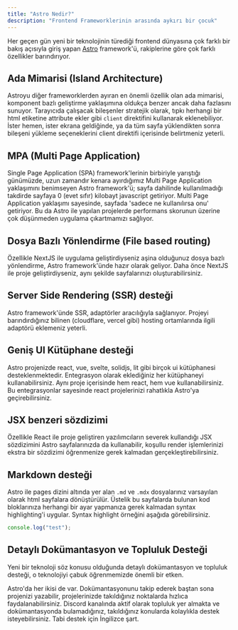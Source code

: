 ```yaml
---
title: "Astro Nedir?"
description: "Frontend Frameworklerinin arasında aykırı bir çocuk"
---
```


Her geçen gün yeni bir teknolojinin türediği frontend dünyasına çok farklı bir bakış açısıyla giriş yapan [Astro](https://astro.build/) framework'ü, rakiplerine göre çok farklı özellikler barındırıyor.

## Ada Mimarisi (Island Architecture)

Astroyu diğer frameworklerden ayıran en önemli özellik olan ada mimarisi, komponent bazlı geliştirme yaklaşımına oldukça benzer ancak daha fazlasını sunuyor. Tarayıcıda çalışacak bileşenler stratejik olarak, tıpkı herhangi bir html etiketine attribute ekler gibi `client` direktifini kullanarak eklenebiliyor. İster hemen, ister ekrana geldiğinde, ya da tüm sayfa yüklendikten sonra bileşeni yükleme seçeneklerini client direktifi içerisinde belirtmeniz yeterli.

## MPA (Multi Page Application)

Single Page Application (SPA) framework'lerinin birbiriyle yarıştığı günümüzde, uzun zamandır kenara ayırdığımız Multi Page Application yaklaşımını benimseyen Astro framework'ü; sayfa dahilinde kullanılmadığı takdirde sayfaya 0 (evet sıfır) kilobayt javascript getiriyor. Multi Page Application yaklaşımı sayesinde, sayfada 'sadece ne kullanılırsa onu' getiriyor. Bu da Astro ile yapılan projelerde performans skorunun üzerine çok düşünmeden uygulama çıkartmamızı sağlıyor.

## Dosya Bazlı Yönlendirme (File based routing)

Özellikle NextJS ile uygulama geliştirdiyseniz aşina olduğunuz dosya bazlı yönlendirme, Astro framework'ünde hazır olarak geliyor. Daha önce NextJS ile proje geliştirdiyseniz, aynı şekilde sayfalarınızı oluşturabilirsiniz.

## Server Side Rendering (SSR) desteği

Astro framework'ünde SSR, adaptörler aracılığıyla sağlanıyor. Projeyi barındırdığınız bilinen (cloudflare, vercel gibi) hosting ortamlarında ilgili adaptörü eklemeniz yeterli.

## Geniş UI Kütüphane desteği

Astro projenizde react, vue, svelte, solidjs, lit gibi birçok ui kütüphanesi desteklenmektedir. Entegrasyon olarak eklediğiniz her kütüphaneyi kullanabilirsiniz. Aynı proje içerisinde hem react, hem vue kullanabilirsiniz. Bu entegrasyonlar sayesinde react projelerinizi rahatlıkla Astro'ya geçirebilirsiniz.

## JSX benzeri sözdizimi

Özellikle React ile proje geliştiren yazılımcıların severek kullandığı JSX sözdizimini Astro sayfalarınızda da kullanabilir, koşullu render işlemlerinizi ekstra bir sözdizimi öğrenmenize gerek kalmadan gerçekleştirebilirsiniz.

## Markdown desteği

Astro ile pages dizini altında yer alan `.md` ve `.mdx` dosyalarınız varsayılan olarak html sayfalara dönüştürülür. Üstelik bu sayfalarda bulunan kod bloklarınıza herhangi bir ayar yapmanıza gerek kalmadan syntax highlighting'i uygular. Syntax highlight örneğini aşağıda görebilirsiniz.

```js
console.log("test");
```

## Detaylı Dokümantasyon ve Topluluk Desteği

Yeni bir teknoloji söz konusu olduğunda detaylı dokümantasyon ve topluluk desteği, o teknolojiyi çabuk öğrenmemizde önemli bir etken.

Astro'da her ikisi de var. Dokümantasyonunu takip ederek baştan sona projenizi yazabilir, projelerinizde takıldığınız noktalarda hızlıca faydalanabilirsiniz. Discord kanalında aktif olarak topluluk yer almakta ve dokümantasyonda bulamadığınız, takıldığınız konularda kolaylıkla destek isteyebilirsiniz. Tabi destek için İngilizce şart.
